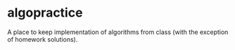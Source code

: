 algopractice
============

A place to keep implementation of algorithms from class (with the exception of homework solutions).
